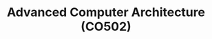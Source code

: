 ---
layout: project_cat
title: Advanced Computer Architecture (CO502)
nav_order: 11
permalink: /co502/
has_children: true

code: co502
type: COURSE
parent: Home
has_toc: true
search_exclude: true

readmore: "#"

default_thumb_image: /data/categories/co502/thumbnail.jpg
description: This section contains projects conducted as a partial requirement to complete the course CO502 - Advanced Computer Architecture. The scope includes HDL implementations of modern computer processors based on ISAs such as RISC-V, caching, memory and assemblers.
---